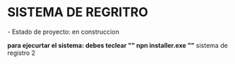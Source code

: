 <h1>SISTEMA DE REGRITRO </h1>
- Estado de proyecto: en construccion

 **para ejecurtar el sistema: debes teclear "" npn installer.exe ""**
 sistema de registro 2
